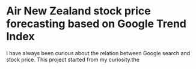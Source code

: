 # Air New Zealand stock price forecasting based on Google Trend Index

I have always been curious about the relation between Google search and stock price. This project started from my curiosity.the 
